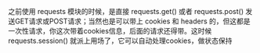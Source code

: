 之前使用 requests 模块的时候，是直接 requests.get() 或者 requests.post() 发送GET请求或POST请求；当然也是可以带上 cookies 和 headers 的，但这都是一次性请求，你这次带着cookies信息，后面的请求还得带。这时候 requests.session() 就派上用场了，它可以自动处理cookies，做状态保持